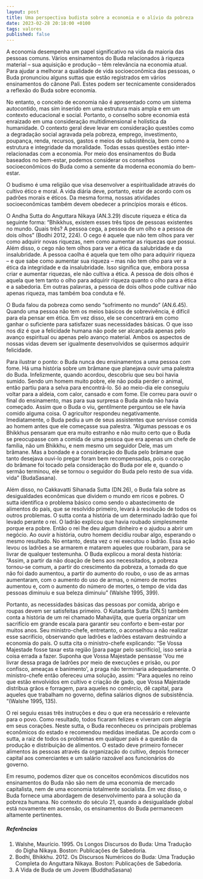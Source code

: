 ```yaml
---
layout: post
title: Uma perspectiva budista sobre a economia e o alívio da pobreza
date: 2023-02-28 20:18:00 +0100
tags: valores
published: false
---
```


A economia desempenha um papel significativo na vida da maioria das pessoas comuns. Vários ensinamentos do Buda relacionados à riqueza material – sua aquisição e produção – têm relevância na economia atual. Para ajudar a melhorar a qualidade de vida socioeconômica das pessoas, o Buda pronunciou alguns suttas que estão registrados em vários ensinamentos do cânone Pali. Estes podem ser tecnicamente considerados a reflexão do Buda sobre economia.

No entanto, o conceito de economia não é apresentado como um sistema autocontido, mas sim inserido em uma estrutura mais ampla e em um contexto educacional e social. Portanto, o conselho sobre economia está enraizado em uma consideração multidimensional e holística da humanidade. O contexto geral deve levar em consideração questões como a degradação social agravada pela pobreza, emprego, investimento, poupança, renda, recursos, gastos e meios de subsistência, bem como a estrutura e integridade da moralidade. Todas essas questões estão inter-relacionadas com a economia. Por meio dos ensinamentos do Buda baseados no bem-estar, podemos considerar os conselhos socioeconômicos do Buda como a semente da moderna economia do bem-estar.

O budismo é uma religião que visa desenvolver a espiritualidade através do cultivo ético e moral. A vida diária deve, portanto, estar de acordo com os padrões morais e éticos. Da mesma forma, nossas atividades socioeconômicas também devem obedecer a princípios morais e éticos.

O Andha Sutta do Anguttara Nikaya (AN.3.29) discute riqueza e ética da seguinte forma: “Bhikkhus, existem esses três tipos de pessoas existentes no mundo. Quais três? A pessoa cega, a pessoa de um olho e a pessoa de dois olhos” (Bodhi 2012, 224). O cego é aquele que não tem olhos para ver como adquirir novas riquezas, nem como aumentar as riquezas que possui. Além disso, o cego não tem olhos para ver a ética da salubridade e da insalubridade. A pessoa caolha é aquela que tem olho para adquirir riqueza – e que sabe como aumentar sua riqueza – mas não tem olho para ver a ética da integridade e da insalubridade. Isso significa que, embora possa criar e aumentar riquezas, ele não cultiva a ética. A pessoa de dois olhos é aquela que tem tanto o olho para adquirir riqueza quanto o olho para a ética e a sabedoria. Em outras palavras, a pessoa de dois olhos pode cultivar não apenas riqueza, mas também boa conduta e fé.

O Buda falou da pobreza como sendo “sofrimento no mundo” (AN.6.45). Quando uma pessoa não tem os meios básicos de sobrevivência, é difícil para ela pensar em ética. Em vez disso, ele se concentrará em como ganhar o suficiente para satisfazer suas necessidades básicas. O que isso nos diz é que a felicidade humana não pode ser alcançada apenas pelo avanço espiritual ou apenas pelo avanço material. Ambos os aspectos de nossas vidas devem ser igualmente desenvolvidos se quisermos adquirir felicidade.

Para ilustrar o ponto: o Buda nunca deu ensinamentos a uma pessoa com fome. Há uma história sobre um brâmane que planejava ouvir uma palestra do Buda. Infelizmente, quando acordou, descobriu que seu boi havia sumido. Sendo um homem muito pobre, ele não podia perder o animal, então partiu para a selva para encontrá-lo. Só ao meio-dia ele conseguiu voltar para a aldeia, com calor, cansado e com fome. Ele correu para ouvir o final do ensinamento, mas para sua surpresa o Buda ainda não havia começado. Assim que o Buda o viu, gentilmente perguntou se ele havia comido alguma coisa. O agricultor respondeu negativamente. Imediatamente, o Buda pediu a um de seus assistentes que servisse comida ao homem antes que ele começasse sua palestra. “Algumas pessoas e os Bhikkhus pensaram que era muito estranho e não muito certo que o Buda se preocupasse com a comida de uma pessoa que era apenas um chefe de família, não um Bhikkhu, e nem mesmo um seguidor Dele, mas um brâmane. Mas a bondade e a consideração do Buda pelo brâmane que tanto desejava ouvi-lo pregar foram bem recompensadas, pois o coração do brâmane foi tocado pela consideração do Buda por ele e, quando o sermão terminou, ele se tornou o seguidor do Buda pelo resto de sua vida. vida” (BudaSasana).

Além disso, no Cakkavatti Sihanada Sutta (DN.26), o Buda fala sobre as desigualdades econômicas que dividem o mundo em ricos e pobres. O sutta identifica o problema básico como sendo o abastecimento de alimentos do país, que se resolvido primeiro, levará à resolução de todos os outros problemas. O sutta conta a história de um determinado ladrão que foi levado perante o rei. O ladrão explicou que havia roubado simplesmente porque era pobre. Então o rei lhe deu algum dinheiro e o ajudou a abrir um negócio. Ao ouvir a história, outro homem decidiu roubar algo, esperando o mesmo resultado. No entanto, desta vez o rei executou o ladrão. Essa ação levou os ladrões a se armarem e matarem aqueles que roubaram, para se livrar de qualquer testemunha. O Buda explicou a moral desta história: “Assim, a partir da não doação de bens aos necessitados, a pobreza tornou-se comum, a partir do crescimento da pobreza, a tomada do que não foi dado aumentou, a partir do aumento do roubo, o uso de as armas aumentaram, com o aumento do uso de armas, o número de mortes aumentou e, com o aumento do número de mortes, o tempo de vida das pessoas diminuiu e sua beleza diminuiu” (Walshe 1995, 399).

Portanto, as necessidades básicas das pessoas por comida, abrigo e roupas devem ser satisfeitas primeiro. O Kutadanta Sutta (DN.5) também conta a história de um rei chamado Mahavijita, que queria organizar um sacrifício em grande escala para garantir seu conforto e bem-estar por muitos anos. Seu ministro-chefe, entretanto, o aconselhou a não realizar esse sacrifício, observando que ladrões e ladrões estavam destruindo a economia do país. O sutta cita o ministro-chefe explicando: “Se Vossa Majestade fosse taxar esta região [para pagar pelo sacrifício], isso seria a coisa errada a fazer. Suponha que Vossa Majestade pensasse 'Vou me livrar dessa praga de ladrões por meio de execuções e prisão, ou por confisco, ameaças e banimento', a praga não terminaria adequadamente. O ministro-chefe então ofereceu uma solução, assim: “Para aqueles no reino que estão envolvidos em cultivo e criação de gado, que Vossa Majestade distribua grãos e forragem, para aqueles no comércio, dê capital, para aqueles que trabalham no governo, defina salários dignos de subsistência. ”(Walshe 1995, 135).

O rei seguiu essas três instruções e deu o que era necessário e relevante para o povo. Como resultado, todos ficaram felizes e viveram com alegria em seus corações. Neste sutta, o Buda reconheceu os principais problemas econômicos do estado e recomendou medidas imediatas. De acordo com o sutta, a raiz de todos os problemas em qualquer país é a questão da produção e distribuição de alimentos. O estado deve primeiro fornecer alimentos às pessoas através da organização do cultivo, depois fornecer capital aos comerciantes e um salário razoável aos funcionários do governo.

Em resumo, podemos dizer que os conceitos econômicos discutidos nos ensinamentos do Buda não são nem de uma economia de mercado capitalista, nem de uma economia totalmente socialista. Em vez disso, o Buda fornece uma abordagem de desenvolvimento para a solução da pobreza humana. No contexto do século 21, quando a desigualdade global está novamente em ascensão, os ensinamentos do Buda permanecem altamente pertinentes.

##### Referências

1. Walshe, Maurício. 1995. Os Longos Discursos do Buda: Uma Tradução do Digha Nikaya. Boston: Publicações de Sabedoria.
1. Bodhi, Bhikkhu. 2012. Os Discursos Numéricos do Buda: Uma Tradução Completa do Anguttara Nikaya. Boston: Publicações de Sabedoria.
1. A Vida de Buda de um Jovem (BuddhaSasana)